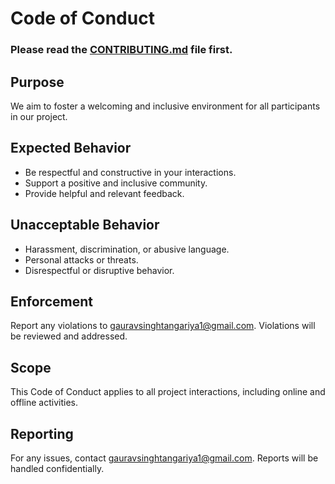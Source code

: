 # Code of Conduct

### Please read the [CONTRIBUTING.md](CONTRIBUTING.md) file first.

## Purpose
We aim to foster a welcoming and inclusive environment for all participants in our project.

## Expected Behavior
- Be respectful and constructive in your interactions.
- Support a positive and inclusive community.
- Provide helpful and relevant feedback.

## Unacceptable Behavior
- Harassment, discrimination, or abusive language.
- Personal attacks or threats.
- Disrespectful or disruptive behavior.

## Enforcement
Report any violations to gauravsinghtangariya1@gmail.com. Violations will be reviewed and addressed.

## Scope
This Code of Conduct applies to all project interactions, including online and offline activities.

## Reporting
For any issues, contact gauravsinghtangariya1@gmail.com. Reports will be handled confidentially.

